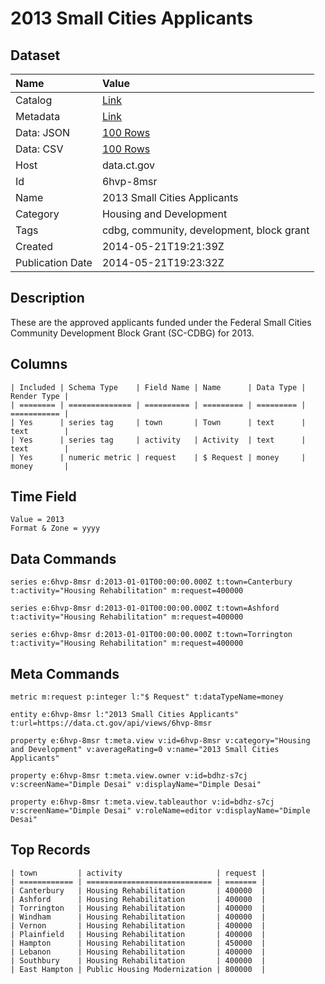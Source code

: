 # 2013 Small Cities Applicants

## Dataset

| Name | Value |
| :--- | :---- |
| Catalog | [Link](https://catalog.data.gov/dataset/2013-small-cities-applicants) |
| Metadata | [Link](https://data.ct.gov/api/views/6hvp-8msr) |
| Data: JSON | [100 Rows](https://data.ct.gov/api/views/6hvp-8msr/rows.json?max_rows=100) |
| Data: CSV | [100 Rows](https://data.ct.gov/api/views/6hvp-8msr/rows.csv?max_rows=100) |
| Host | data.ct.gov |
| Id | 6hvp-8msr |
| Name | 2013 Small Cities Applicants |
| Category | Housing and Development |
| Tags | cdbg, community, development, block grant |
| Created | 2014-05-21T19:21:39Z |
| Publication Date | 2014-05-21T19:23:32Z |

## Description

These are the approved applicants funded under the Federal Small Cities Community Development Block Grant (SC-CDBG) for 2013.

## Columns

```ls
| Included | Schema Type    | Field Name | Name      | Data Type | Render Type |
| ======== | ============== | ========== | ========= | ========= | =========== |
| Yes      | series tag     | town       | Town      | text      | text        |
| Yes      | series tag     | activity   | Activity  | text      | text        |
| Yes      | numeric metric | request    | $ Request | money     | money       |
```

## Time Field

```ls
Value = 2013
Format & Zone = yyyy
```

## Data Commands

```ls
series e:6hvp-8msr d:2013-01-01T00:00:00.000Z t:town=Canterbury t:activity="Housing Rehabilitation" m:request=400000

series e:6hvp-8msr d:2013-01-01T00:00:00.000Z t:town=Ashford t:activity="Housing Rehabilitation" m:request=400000

series e:6hvp-8msr d:2013-01-01T00:00:00.000Z t:town=Torrington t:activity="Housing Rehabilitation" m:request=400000
```

## Meta Commands

```ls
metric m:request p:integer l:"$ Request" t:dataTypeName=money

entity e:6hvp-8msr l:"2013 Small Cities Applicants" t:url=https://data.ct.gov/api/views/6hvp-8msr

property e:6hvp-8msr t:meta.view v:id=6hvp-8msr v:category="Housing and Development" v:averageRating=0 v:name="2013 Small Cities Applicants"

property e:6hvp-8msr t:meta.view.owner v:id=bdhz-s7cj v:screenName="Dimple Desai" v:displayName="Dimple Desai"

property e:6hvp-8msr t:meta.view.tableauthor v:id=bdhz-s7cj v:screenName="Dimple Desai" v:roleName=editor v:displayName="Dimple Desai"
```

## Top Records

```ls
| town         | activity                     | request | 
| ============ | ============================ | ======= | 
| Canterbury   | Housing Rehabilitation       | 400000  | 
| Ashford      | Housing Rehabilitation       | 400000  | 
| Torrington   | Housing Rehabilitation       | 400000  | 
| Windham      | Housing Rehabilitation       | 400000  | 
| Vernon       | Housing Rehabilitation       | 400000  | 
| Plainfield   | Housing Rehabilitation       | 400000  | 
| Hampton      | Housing Rehabilitation       | 450000  | 
| Lebanon      | Housing Rehabilitation       | 400000  | 
| Southbury    | Housing Rehabilitation       | 400000  | 
| East Hampton | Public Housing Modernization | 800000  | 
```